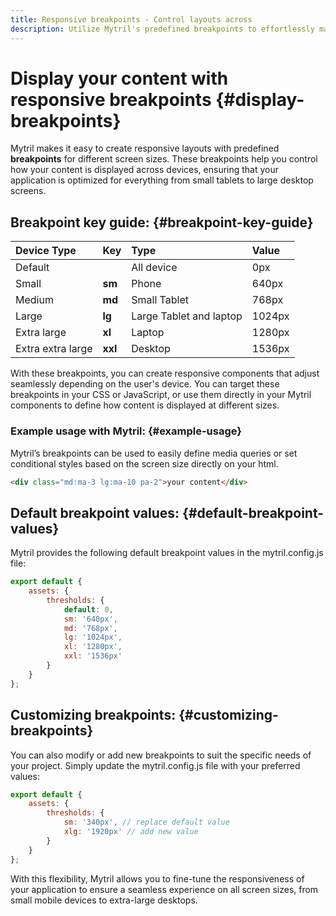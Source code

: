 ```yaml
---
title: Responsive breakpoints - Control layouts across
description: Utilize Mytril's predefined breakpoints to effortlessly manage layouts across all screen sizes. Fine-tune or customize these breakpoints directly in your code for complete control over responsive design.
---
```


# Display your content with responsive breakpoints {#display-breakpoints}

Mytril makes it easy to create responsive layouts with predefined **breakpoints** for different screen sizes. These breakpoints help you control how your content is displayed across devices, ensuring that your application is optimized for everything from small tablets to large desktop screens.

## Breakpoint key guide: {#breakpoint-key-guide}

| Device Type       | Key     | Type                    | Value  |
| :---------------- | :------ | :---------------------- | :----- |
| Default           |         | All device              | 0px    |
| Small             | **sm**  | Phone                   | 640px  |
| Medium            | **md**  | Small Tablet            | 768px  |
| Large             | **lg**  | Large Tablet and laptop | 1024px |
| Extra large       | **xl**  | Laptop                  | 1280px |
| Extra extra large | **xxl** | Desktop                 | 1536px |

With these breakpoints, you can create responsive components that adjust seamlessly depending on the user's device. You can target these breakpoints in your CSS or JavaScript, or use them directly in your Mytril components to define how content is displayed at different sizes.

### Example usage with Mytril: {#example-usage}

Mytril’s breakpoints can be used to easily define media queries or set conditional styles based on the screen size directly on your html.

```html
<div class="md:ma-3 lg:ma-10 pa-2">your content</div>
```

## Default breakpoint values: {#default-breakpoint-values}

Mytril provides the following default breakpoint values in the mytril.config.js file:

```javascript
export default {
	assets: {
		thresholds: {
			default: 0,
			sm: '640px',
			md: '768px',
			lg: '1024px',
			xl: '1280px',
			xxl: '1536px'
		}
	}
};
```

## Customizing breakpoints: {#customizing-breakpoints}

You can also modify or add new breakpoints to suit the specific needs of your project. Simply update the mytril.config.js file with your preferred values:

```javascript
export default {
	assets: {
		thresholds: {
			sm: '340px', // replace default value
			xlg: '1920px' // add new value
		}
	}
};
```

With this flexibility, Mytril allows you to fine-tune the responsiveness of your application to ensure a seamless experience on all screen sizes, from small mobile devices to extra-large desktops.
